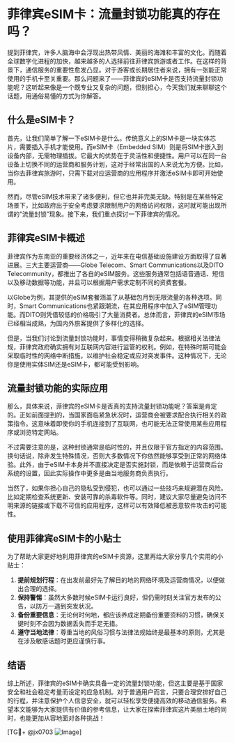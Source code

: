 # 菲律宾eSIM卡：流量封锁功能真的存在吗？

提到菲律宾，许多人脑海中会浮现出热带风情、美丽的海滩和丰富的文化。而随着全球数字化进程的加快，越来越多的人选择前往菲律宾旅游或者工作。在这样的背景下，通信服务的重要性愈发凸显。对于游客或长期居住者来说，拥有一张能正常使用的手机卡至关重要。那么问题来了——菲律宾的eSIM卡是否支持流量封锁功能呢？这听起来像是一个既专业又复杂的问题，但别担心，今天我们就来聊聊这个话题，用通俗易懂的方式为你解答。

## 什么是eSIM卡？

首先，让我们简单了解一下eSIM卡是什么。传统意义上的SIM卡是一块实体芯片，需要插入手机才能使用。而eSIM卡（Embedded SIM）则是将SIM卡嵌入到设备内部，无需物理插拔。它最大的优势在于灵活性和便捷性。用户可以在同一台设备上切换不同的运营商和服务计划，这对于经常出国的人来说尤为方便。比如，当你去菲律宾旅游时，只需下载对应运营商的应用程序并激活eSIM卡即可开始使用。

然而，尽管eSIM技术带来了诸多便利，但它也并非完美无缺。特别是在某些特定场景下，比如政府出于安全考虑要求限制用户的网络访问权限，这时就可能出现所谓的“流量封锁”现象。接下来，我们重点探讨一下菲律宾的情况。

## 菲律宾eSIM卡概述

菲律宾作为东南亚的重要经济体之一，近年来在电信基础设施建设方面取得了显著进展。三大主要运营商——Globe Telecom、Smart Communications以及DITO Telecommunity，都推出了各自的eSIM服务。这些服务通常包括语音通话、短信以及移动数据等功能，并且可以根据用户需求定制不同的资费套餐。

以Globe为例，其提供的eSIM套餐涵盖了从基础包月到无限流量的各种选项。同时，Smart Communications也紧跟潮流，在其应用程序中加入了eSIM管理功能。而DITO则凭借较低的价格吸引了大量消费者。总体而言，菲律宾的eSIM市场已经相当成熟，为国内外旅客提供了多样化的选择。

但是，当我们讨论到流量封锁功能时，事情变得稍微复杂起来。根据相关法律法规，菲律宾政府确实拥有对互联网内容进行监管的权利。例如，在特殊时期可能会采取临时性的网络中断措施，以维护社会稳定或应对突发事件。这种情况下，无论你是使用实体SIM还是eSIM卡，都可能受到影响。

## 流量封锁功能的实际应用

那么，具体来说，菲律宾的eSIM卡是否真的支持流量封锁功能呢？答案是肯定的。正如前面提到的，当国家面临紧急状况时，运营商会被要求配合执行相关的政策指令。这意味着即使你的手机连接到了互联网，也可能无法正常使用某些应用程序或浏览特定网站。

不过需要注意的是，这种封锁通常是临时性的，并且仅限于官方指定的内容范围。换句话说，除非发生特殊情况，否则大多数情况下你依然能够享受到正常的网络体验。此外，由于eSIM卡本身并不直接决定是否实施封锁，而是依赖于运营商后台系统的设置，因此实际操作中更多是由当地服务商负责执行。

当然了，如果你担心自己的隐私受到侵犯，也可以通过一些技巧来规避潜在风险。比如定期检查系统更新、安装可靠的杀毒软件等。同时，建议大家尽量避免访问不明来源的链接或下载不可信的应用程序，这样可以有效降低被恶意软件攻击的可能性。

## 使用菲律宾eSIM卡的小贴士

为了帮助大家更好地利用菲律宾的eSIM卡资源，这里再给大家分享几个实用的小贴士：

1. **提前规划行程**：在出发前最好先了解目的地的网络环境及运营商情况，以便做出合理的选择。
2. **保持警惕**：虽然大多数时候eSIM卡运行良好，但仍需时刻关注官方发布的公告，以防万一遇到突发状况。
3. **备份重要信息**：无论何时何地，都应该养成定期备份重要资料的习惯，确保关键时刻不会因为数据丢失而手足无措。
4. **遵守当地法律**：尊重当地的风俗习惯与法律法规始终是最基本的原则，尤其是在涉及敏感话题时更应谨慎行事。

## 结语

综上所述，菲律宾的eSIM卡确实具备一定的流量封锁功能，但这主要是基于国家安全和社会稳定考量而设定的应急机制。对于普通用户而言，只要合理安排好自己的行程，并注意保护个人信息安全，就可以轻松享受便捷高效的移动通信服务。希望本文能够为大家提供有价值的参考信息，让大家在探索菲律宾这片美丽土地的同时，也能更加从容地面对各种挑战！

[TG💪+ @jx0703 ![Image](https://github.com/user-attachments/assets/dbca1d08-cadb-493c-b0ec-ad6f7a83f270)]